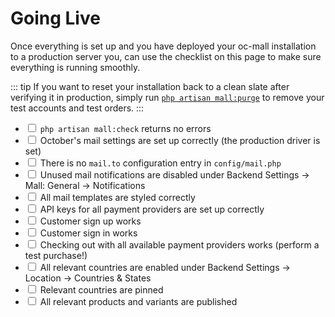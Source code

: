 # Going Live



Once everything is set up and you have deployed your oc-mall installation to a production server you, can
use the checklist on this page to make sure everything is running smoothly.

::: tip
If you want to reset your installation back to a clean slate after verifying it in production, simply
run [`php artisan mall:purge`](/development/core/console-commands#mall-purge) to remove your test accounts and 
test orders. 
:::

* <input type="checkbox"> `php artisan mall:check` returns no errors
* <input type="checkbox"> October's mail settings are set up correctly (the production driver is set) 
* <input type="checkbox"> There is no `mail.to` configuration entry in `config/mail.php` 
* <input type="checkbox"> Unused mail notifications are disabled under Backend Settings -> Mall: General 
-> Notifications 
* <input type="checkbox"> All mail templates are styled correctly
* <input type="checkbox"> API keys for all payment providers are set up correctly
* <input type="checkbox"> Customer sign up works
* <input type="checkbox"> Customer sign in works
* <input type="checkbox"> Checking out with all available payment providers works (perform a test purchase!)
* <input type="checkbox"> All relevant countries are enabled under Backend Settings -> Location -> Countries & States
* <input type="checkbox"> Relevant countries are pinned
* <input type="checkbox"> All relevant products and variants are published